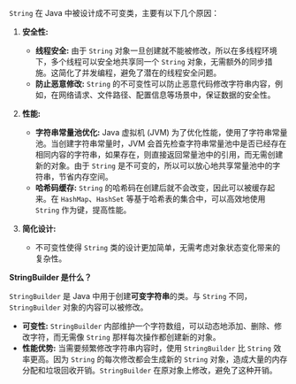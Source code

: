 
`String` 在 Java 中被设计成不可变类，主要有以下几个原因：

1. **安全性:**
    
    - **线程安全:** 由于 `String` 对象一旦创建就不能被修改，所以在多线程环境下，多个线程可以安全地共享同一个 `String` 对象，无需额外的同步措施。这简化了并发编程，避免了潜在的线程安全问题。
    - **防止恶意修改:** `String` 的不可变性可以防止恶意代码修改字符串内容，例如，在网络请求、文件路径、配置信息等场景中，保证数据的安全性。
2. **性能:**
    
    - **字符串常量池优化:** Java 虚拟机 (JVM) 为了优化性能，使用了字符串常量池。当创建字符串常量时，JVM 会首先检查字符串常量池中是否已经存在相同内容的字符串，如果存在，则直接返回常量池中的引用，而无需创建新的对象。由于 `String` 是不可变的，所以可以放心地共享常量池中的字符串，节省内存空间。
    - **哈希码缓存:** `String` 的哈希码在创建后就不会改变，因此可以被缓存起来。在 `HashMap`、`HashSet` 等基于哈希表的集合中，可以高效地使用 `String` 作为键，提高性能。
3. **简化设计:**
    
    - 不可变性使得 `String` 类的设计更加简单，无需考虑对象状态变化带来的复杂性。

**StringBuilder 是什么？**

`StringBuilder` 是 Java 中用于创建**可变字符串**的类。与 `String` 不同，`StringBuilder` 对象的内容可以被修改。

- **可变性:** `StringBuilder` 内部维护一个字符数组，可以动态地添加、删除、修改字符，而无需像 `String` 那样每次操作都创建新的对象。
- **性能优势:** 当需要频繁修改字符串内容时，使用 `StringBuilder` 比 `String` 效率更高。因为 `String` 的每次修改都会生成新的 `String` 对象，造成大量的内存分配和垃圾回收开销。`StringBuilder` 在原对象上修改，避免了这种开销。